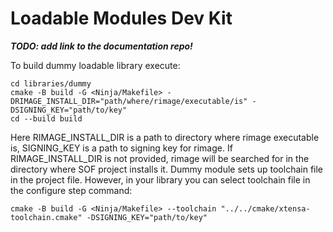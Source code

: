 # Loadable Modules Dev Kit

***TODO: add link to the documentation repo!***

To build dummy loadable library execute:

    cd libraries/dummy
    cmake -B build -G <Ninja/Makefile> -DRIMAGE_INSTALL_DIR="path/where/rimage/executable/is" -DSIGNING_KEY="path/to/key"
    cd --build build


Here RIMAGE_INSTALL_DIR is a path to directory where rimage executable is, SIGNING_KEY is a path to
signing key for rimage. If RIMAGE_INSTALL_DIR is not provided, rimage will be searched for in the directory
where SOF project installs it. Dummy module sets up toolchain file in the project file.
However, in your library you can select toolchain file in the configure step command:

    cmake -B build -G <Ninja/Makefile> --toolchain "../../cmake/xtensa-toolchain.cmake" -DSIGNING_KEY="path/to/key"
